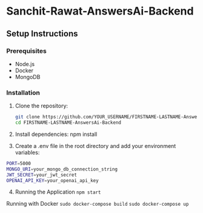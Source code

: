 # Sanchit-Rawat-AnswersAi-Backend

## Setup Instructions

### Prerequisites
- Node.js
- Docker
- MongoDB

### Installation
1. Clone the repository:
   ```sh
   git clone https://github.com/YOUR_USERNAME/FIRSTNAME-LASTNAME-AnswersAi-Backend.git
   cd FIRSTNAME-LASTNAME-AnswersAi-Backend
   ```
2. Install dependencies:
    npm install

3. Create a .env file in the root directory and add your environment variables:
```sh
PORT=5000
MONGO_URI=your_mongo_db_connection_string
JWT_SECRET=your_jwt_secret
OPENAI_API_KEY=your_openai_api_key
```
4. Running the Application
   `npm start`

  Running with Docker
    `sudo docker-compose build`
    `sudo docker-compose up`
